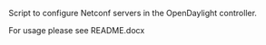 Script to configure Netconf servers in the OpenDaylight controller.

For usage please see README.docx
